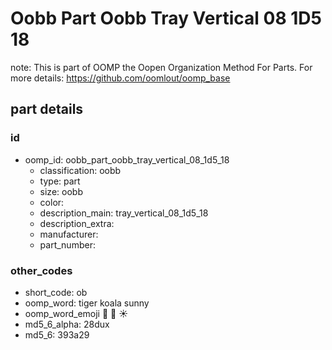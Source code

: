 # Oobb Part Oobb Tray Vertical 08 1D5 18  

note: This is part of OOMP the Oopen Organization Method For Parts. For more details: https://github.com/oomlout/oomp_base

##  part details





### id
* oomp_id: oobb_part_oobb_tray_vertical_08_1d5_18
  * classification: oobb
  * type: part
  * size: oobb
  * color: 
  * description_main: tray_vertical_08_1d5_18
  * description_extra: 
  * manufacturer: 
  * part_number: 

### other_codes
* short_code: ob
* oomp_word: tiger koala sunny
* oomp_word_emoji :tiger: :koala: :sunny:
* md5_6_alpha: 28dux
* md5_6: 393a29